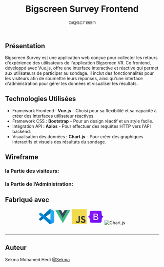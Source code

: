 <div style="text-align: center;">
    <h1>Bigscreen Survey Frontend</h1>
    <img src="https://github.com/Sekma/bigscreenFrontEnd/blob/main/src/assets/logo(2).png" width="20%" alt=""><br><br>
</div>

## Présentation

Bigscreen Survey est une application web conçue pour collecter les retours d'expérience des utilisateurs de l'application Bigscreen VR. Ce frontend, développé avec Vue.js, offre une interface interactive et réactive qui permet aux utilisateurs de participer au sondage. Il inclut des fonctionnalités pour les visiteurs afin de soumettre leurs réponses, ainsi qu'une interface d'administration pour gérer les données et visualiser les résultats.

## Technologies Utilisées

<ul>
    <li>Framework Frontend : <strong>Vue.js</strong> - Choisi pour sa flexibilité et sa capacité à créer des interfaces utilisateur réactives.</li>
    <li>Framework CSS : <strong>Bootstrap</strong> - Pour un design réactif et un style facile.</li>
    <li>Intégration API : <strong>Axios</strong> - Pour effectuer des requêtes HTTP vers l'API backend.</li>
    <li>Visualisation des données : <strong>Chart.js</strong> - Pour créer des graphiques interactifs et visuels des résultats du sondage.</li>
</ul>

## Wireframe 

### la Partie des visiteurs:

### la Partie de l’Administration:

## Fabriqué avec
<div style="text-align: center;"> 
    <img alt="VSCode" height="50" width="50" src="https://raw.githubusercontent.com/devicons/devicon/master/icons/vscode/vscode-original.svg"> 
    <img alt="Vue.js" height="50" width="50" src="https://raw.githubusercontent.com/devicons/devicon/master/icons/vuejs/vuejs-original.svg"> 
    <img alt="JavaScript" height="50" width="50" src="https://raw.githubusercontent.com/devicons/devicon/master/icons/javascript/javascript-original.svg"> 
    <img alt="Bootstrap" height="50" width="50" src="https://raw.githubusercontent.com/devicons/devicon/master/icons/bootstrap/bootstrap-original.svg"> 
    <img alt="Chart.js" height="50" width="50" src="https://www.chartjs.org/img/chartjs-logo.svg"> </div> <br> <hr>
    
## Auteur
Sekma Mohamed Hedi <a href="https://github.com/Sekma">@Sekma</a>
